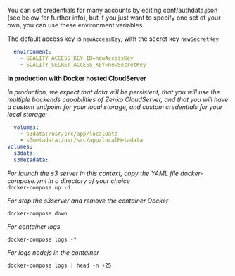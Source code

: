 You can set credentials for many accounts by editing conf/authdata.json (see below for further info), but if you just want to specify one set of your own, you can use these environment variables.

The default access key is `newAccessKey`, with the secret key `newSecretKey`

```yaml
  environment:  
    - SCALITY_ACCESS_KEY_ID=newAccessKey
    - SCALITY_SECRET_ACCESS_KEY=newSecretKey  
```

**In production with Docker hosted CloudServer**

*In production, we expect that data will be persistent, that you will use the multiple backends capabilities of Zenko CloudServer, and that you will have a custom endpoint for your local storage, and custom credentials for your local storage:*

```yaml
  volumes:  
    - s3data:/usr/src/app/localData  
    - s3metadata:/usr/src/app/localMetadata  
volumes:  
  s3data:
  s3metadata:
```

*For launch the s3 server in this context, copy the YAML file docker-compose.yml in a directory of your choice*  
`docker-compose up -d`

*For stop the s3server and remove the container Docker*  

`docker-compose down`

*For container logs*  

`docker-compose logs -f`

*For logs nodejs in the container*  
 
`docker-compose logs | head -n +25`
